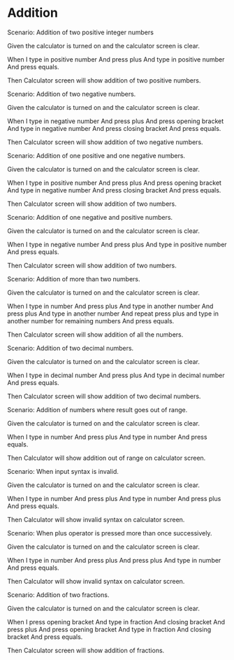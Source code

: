 # Addition

Scenario: Addition of two positive integer numbers
  
  Given the calculator is turned on and the calculator screen is clear.

  When I type in positive number
        And press plus
        And type in positive number
        And press equals.
  
  Then Calculator screen will show addition of two positive numbers.

Scenario: Addition of two negative numbers.
  
  Given the calculator is turned on and the calculator screen is clear.

  When I type in negative number
        And press plus
        And press opening bracket
        And type in negative number
        And press closing bracket
        And press equals.
  
  Then Calculator screen will show addition of two negative numbers.
  
Scenario: Addition of one positive and one negative numbers.
  
  Given the calculator is turned on and the calculator screen is clear.

  When I type in positive number
        And press plus
        And press opening bracket
        And type in negative number
        And press closing bracket
        And press equals.
  
  Then Calculator screen will show addition of two numbers.
  
Scenario: Addition of one negative and positive numbers.
  
  Given the calculator is turned on and the calculator screen is clear.

  When I type in negative number
        And press plus
        And type in positive number
        And press equals.
  
  Then Calculator screen will show addition of two numbers.

Scenario: Addition of more than two numbers.
  
  Given the calculator is turned on and the calculator screen is clear.

  When I type in number
        And press plus
        And type in another number
        And press plus
        And type in another number
        And repeat press plus and type in another number for remaining numbers
        And press equals.
  
  Then Calculator screen will show addition of all the numbers.

Scenario: Addition of two decimal numbers.
  
  Given the calculator is turned on and the calculator screen is clear.

  When I type in decimal number
        And press plus
        And type in decimal number
        And press equals.
  
  Then Calculator screen will show addition of two decimal numbers.
  
Scenario: Addition of numbers where result goes out of range.
  
  Given the calculator is turned on and the calculator screen is clear.

  When I type in number
        And press plus
        And type in number
        And press equals.
  
  Then Calculator will show addition out of range on calculator screen.
  
Scenario: When input syntax is invalid.
  
  Given the calculator is turned on and the calculator screen is clear.

  When I type in number
        And press plus
        And type in number
        And press plus
        And press equals.
  
  Then Calculator will show invalid syntax on calculator screen.
  
Scenario: When plus operator is pressed more than once successively.
  
  Given the calculator is turned on and the calculator screen is clear.
  
  When I type in number
        And press plus
        And press plus
        And type in number
        And press equals.
  
  Then Calculator will show invalid syntax on calculator screen.
  
Scenario: Addition of two fractions.
  
  Given the calculator is turned on and the calculator screen is clear.

  When I press opening bracket
        And type in fraction
        And closing bracket
        And press plus
        And press opening bracket
        And type in fraction
        And closing bracket
        And press equals.
  
  Then Calculator screen will show addition of fractions.
